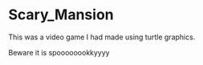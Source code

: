 # Scary_Mansion
 This was a video game I had made using turtle graphics.

Beware it is spoooooookkyyyy
